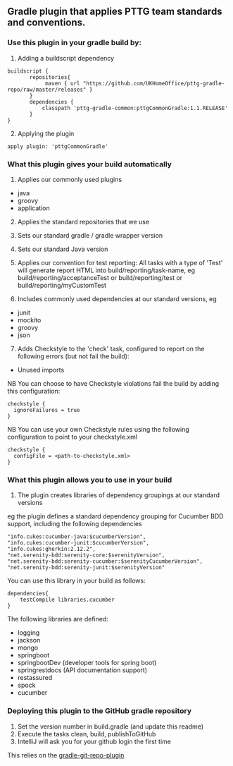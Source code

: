 ## Gradle plugin that applies PTTG team standards and conventions.

### Use this plugin in your gradle build by:

1. Adding a buildscript dependency

```
buildscript {
       repositories{
            maven { url "https://github.com/UKHomeOffice/pttg-gradle-repo/raw/master/releases" }
       }
       dependencies {
           classpath 'pttg-gradle-common:pttgCommonGradle:1.1.RELEASE'
       }
}
```

2. Applying the plugin

```
apply plugin: 'pttgCommonGradle'
```


### What this plugin gives your build automatically

1. Applies our commonly used plugins 
 - java
 - groovy
 - application

2. Applies the standard repositories that we use

3. Sets our standard gradle / gradle wrapper version

4. Sets our standard Java version

5. Applies our convention for test reporting: All tasks with a type of 'Test' will generate report HTML into build/reporting/task-name, eg build/reporting/acceptanceTest or build/reporting/test or build/reporting/myCustomTest

6. Includes commonly used dependencies at our standard versions, eg
 - junit
 - mockito
 - groovy
 - json
 
7. Adds Checkstyle to the 'check' task, configured to report on the following errors (but not fail the build):
 - Unused imports
  
  NB You can choose to have Checkstyle violations fail the build by adding this configuration:
  
  ```
  checkstyle {
    ignoreFailures = true
  }
  ```
  NB You can use your own Checkstyle rules using the following configuration to point to your checkstyle.xml
  
  ```
  checkstyle {
    configFile = <path-to-checkstyle.xml>
  }
  ```
 
### What this plugin allows you to use in your build

1. The plugin creates libraries of dependency groupings at our standard versions

eg the plugin defines a standard dependency grouping for Cucumber BDD support, including the following dependencies
```
"info.cukes:cucumber-java:$cucumberVersion",
"info.cukes:cucumber-junit:$cucumberVersion",
"info.cukes:gherkin:2.12.2",
"net.serenity-bdd:serenity-core:$serenityVersion",
"net.serenity-bdd:serenity-cucumber:$serenityCucumberVersion",
"net.serenity-bdd:serenity-junit:$serenityVersion"
```
You can use this library in your build as follows:

```
dependencies{
    testCompile libraries.cucumber
}
```

The following libraries are defined:

- logging
- jackson
- mongo    
- springboot 
- springbootDev (developer tools for spring boot)
- springrestdocs (API documentation support)
- restassured 
- spock    
- cucumber

### Deploying this plugin to the GitHub gradle repository

1. Set the version number in build.gradle (and update this readme)
2. Execute the tasks clean, build, publishToGitHub
3. IntelliJ will ask you for your github login the first time

This relies on the [gradle-git-repo-plugin](https://github.com/layerhq/gradle-git-repo-plugin)
